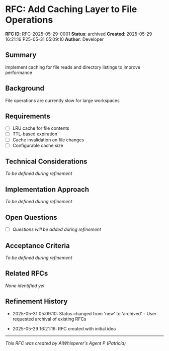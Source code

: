 # RFC: Add Caching Layer to File Operations

**RFC ID**: RFC-2025-05-29-0001
**Status**: archived
**Created**: 2025-05-29 16:21:16
P25-05-31 05:09:10
**Author**: Developer

## Summary
<!-- Brief overview of the feature/idea in 1-2 paragraphs -->
Implement caching for file reads and directory listings to improve performance

## Background
<!-- Context and motivation for this feature -->
File operations are currently slow for large workspaces

## Requirements
<!-- List of specific requirements, use checkboxes for tracking -->
- [ ] LRU cache for file contents
- [ ] TTL-based expiration
- [ ] Cache invalidation on file changes
- [ ] Configurable cache size

## Technical Considerations
<!-- Programming languages, frameworks, dependencies, architecture decisions -->
*To be defined during refinement*

## Implementation Approach
<!-- Suggested approach for implementing this feature -->
*To be defined during refinement*

## Open Questions
<!-- Questions that need answers before implementation -->
- [ ] *Questions will be added during refinement*

## Acceptance Criteria
<!-- How we'll know this feature is complete -->
*To be defined during refinement*

## Related RFCs
<!-- Links to related or dependent RFCs -->
*None identified yet*

## Refinement History
- 2025-05-31 05:09:10: Status changed from 'new' to 'archived' - User requested archival of existing RFCs
<!-- Track major changes and decisions during refinement -->
- 2025-05-29 16:21:16: RFC created with initial idea

---
*This RFC was created by AIWhisperer's Agent P (Patricia)*